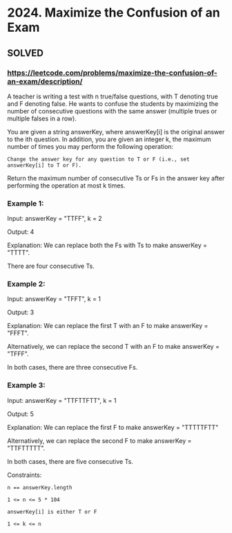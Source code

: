 # 2024. Maximize the Confusion of an Exam

## SOLVED
### https://leetcode.com/problems/maximize-the-confusion-of-an-exam/description/
A teacher is writing a test with n true/false questions, with T denoting true and F denoting false. He wants to confuse the students by maximizing the number of consecutive questions with the same answer (multiple trues or multiple falses in a row).



You are given a string answerKey, where answerKey[i] is the original answer to the ith question. In addition, you are given an integer k, the maximum number of times you may perform the following operation:





	Change the answer key for any question to T or F (i.e., set answerKey[i] to T or F).





Return the maximum number of consecutive Ts or Fs in the answer key after performing the operation at most k times.





### Example 1:





Input: answerKey = &quot;TTFF&quot;, k = 2


Output: 4



Explanation: We can replace both the Fs with Ts to make answerKey = &quot;TTTT&quot;.

There are four consecutive Ts.





### Example 2:





Input: answerKey = &quot;TFFT&quot;, k = 1


Output: 3



Explanation: We can replace the first T with an F to make answerKey = &quot;FFFT&quot;.

Alternatively, we can replace the second T with an F to make answerKey = &quot;TFFF&quot;.

In both cases, there are three consecutive Fs.





### Example 3:





Input: answerKey = &quot;TTFTTFTT&quot;, k = 1


Output: 5



Explanation: We can replace the first F to make answerKey = &quot;TTTTTFTT&quot;

Alternatively, we can replace the second F to make answerKey = &quot;TTFTTTTT&quot;. 

In both cases, there are five consecutive Ts.







Constraints:





	n == answerKey.length

	1 <= n <= 5 * 104

	answerKey[i] is either T or F

	1 <= k <= n



